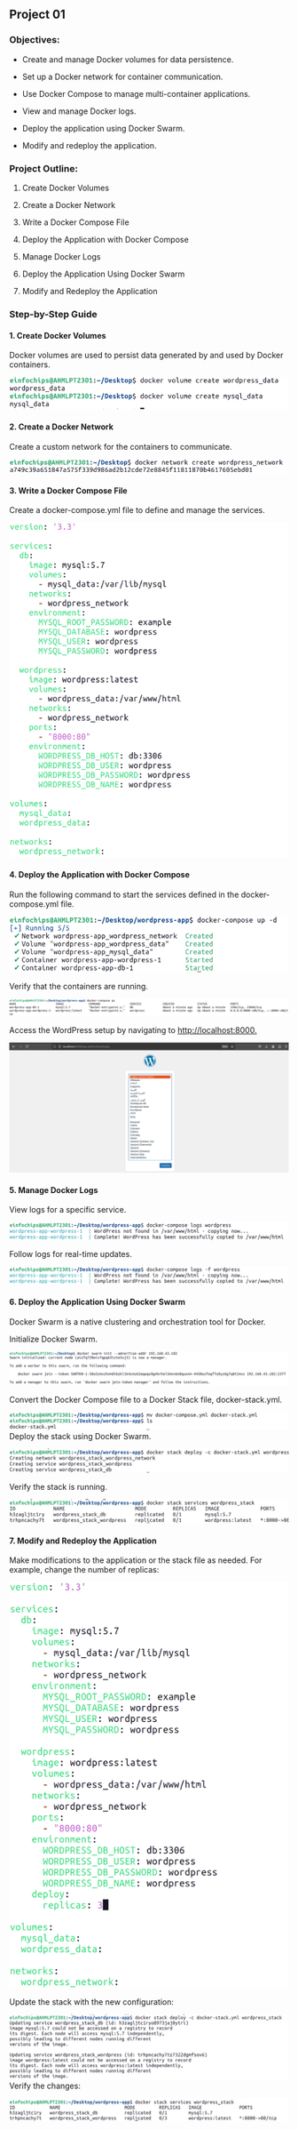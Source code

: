 Project 01
--------------

### Objectives:

-   Create and manage Docker volumes for data persistence.

-   Set up a Docker network for container communication.

-   Use Docker Compose to manage multi-container applications.

-   View and manage Docker logs.

-   Deploy the application using Docker Swarm.

-   Modify and redeploy the application.

### Project Outline:

1.  Create Docker Volumes

2.  Create a Docker Network

3.  Write a Docker Compose File

4.  Deploy the Application with Docker Compose

5.  Manage Docker Logs

6.  Deploy the Application Using Docker Swarm

7.  Modify and Redeploy the Application

### Step-by-Step Guide

#### 1. Create Docker Volumes

Docker volumes are used to persist data generated by and used by Docker
containers.

![](.//media/image1.png)

#### 2. Create a Docker Network

Create a custom network for the containers to communicate.

![](.//media/image2.png)

#### 

#### 

#### 3. Write a Docker Compose File

Create a docker-compose.yml file to define and manage the services.

![](.//media/image3.png)
#### 4. Deploy the Application with Docker Compose

Run the following command to start the services defined in the
docker-compose.yml file.

![](.//media/image4.png)

Verify that the containers are running.

![](.//media/image5.png)

Access the WordPress setup by navigating to
[http://localhost:8000](http://localhost:8000/)[.]()

![](.//media/image6.png)

#### 5. Manage Docker Logs

View logs for a specific service.

![](.//media/image7.png)

Follow logs for real-time updates.

![](.//media/image8.png)
#### 

#### 

#### 6. Deploy the Application Using Docker Swarm

Docker Swarm is a native clustering and orchestration tool for Docker.

Initialize Docker Swarm.

![](.//media/image9.png)

Convert the Docker Compose file to a Docker Stack file,
docker-stack.yml.

![](.//media/image10.png)
Deploy the stack using Docker Swarm.

![](.//media/image11.png)

Verify the stack is running.

![](.//media/image12.png)

#### 

#### 7. Modify and Redeploy the Application

Make modifications to the application or the stack file as needed. For
example, change the number of replicas:

![](.//media/image13.png)

Update the stack with the new configuration:

![](.//media/image14.png)Verify the changes:

![](.//media/image15.png)
